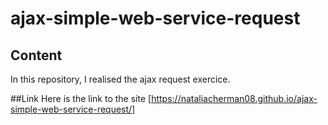 # ajax-simple-web-service-request
## Content
In this repository, I realised the ajax request exercice.

##Link
Here is the link to the site
[https://nataliacherman08.github.io/ajax-simple-web-service-request/]
